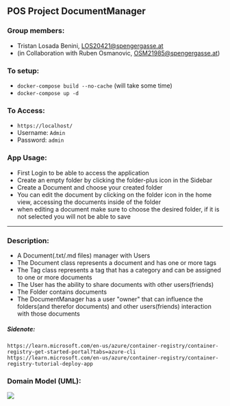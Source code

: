 ## POS Project DocumentManager
### Group members:
- Tristan Losada Benini, LOS20421@spengergasse.at
- (in Collaboration with Ruben Osmanovic, OSM21985@spengergasse.at)

### To setup:
- ```docker-compose build --no-cache``` (will take some time)
- ```docker-compose up -d```

### To Access:
- ```https://localhost/```
- Username: ```Admin```
- Password: ```admin```

### App Usage:
- First Login to be able to access the application
- Create an empty folder by clicking the folder-plus icon in the Sidebar
- Create a Document and choose your created folder
- You can edit the document by clicking on the folder icon in the home view, accessing the documents inside of the folder
- when editing a document make sure to choose the desired folder, if it is not selected you will not be able to save
--------------------------------------------

### Description:
- A Document(.txt/.md files) manager with Users
- The Document class represents a document and has one or more tags
- The Tag class represents a tag that has a category and can be assigned to one or more documents
- The User has the ability to share documents with other users(friends)
- The Folder contains documents
- The DocumentManager has a user "owner" that can influence the folders(and therefor documents) and other users(friends) interaction with those documents

##### Sidenote:
```https://learn.microsoft.com/en-us/azure/container-registry/container-registry-get-started-portal?tabs=azure-cli```
```https://learn.microsoft.com/en-us/azure/container-registry/container-registry-tutorial-deploy-app```

### Domain Model (UML):


![](DomainModel.png)
